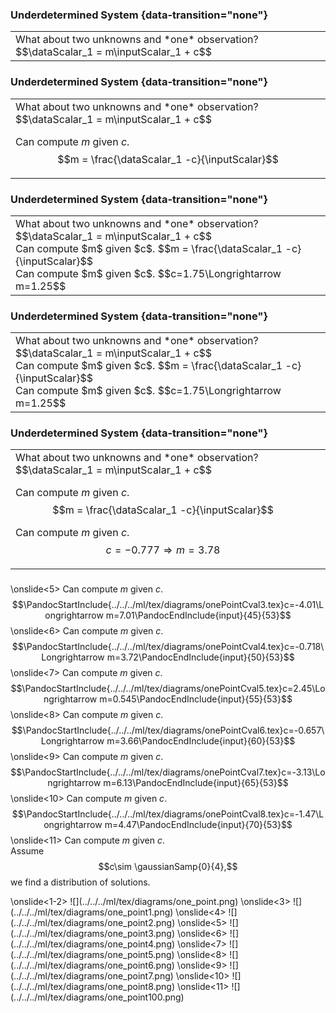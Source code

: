 
### Underdetermined System {data-transition="none"}

<table>
<tr><td>
What about two unknowns and *one* observation?
$$\dataScalar_1 =  m\inputScalar_1 + c$$

</tr></td>
</table>

### Underdetermined System {data-transition="none"}

<table>
<tr><td>
What about two unknowns and *one* observation?
$$\dataScalar_1 =  m\inputScalar_1 + c$$

Can compute $m$
given $c$. $$m = \frac{\dataScalar_1 -c}{\inputScalar}$$

</tr></td>
</table>

### Underdetermined System {data-transition="none"}

<table>
<tr><td>
What about two unknowns and *one* observation?
$$\dataScalar_1 =  m\inputScalar_1 + c$$

<div class="fragment" data-fragment-index="1">Can compute $m$
given $c$. $$m = \frac{\dataScalar_1 -c}{\inputScalar}$$</div>

<div class="fragment" data-fragment-index="2">Can compute $m$ given $c$.
$$c=1.75\Longrightarrow m=1.25$$</div>

</td>
<td>
<object class="svgplot" data="../ml/diagrams/under_determined_system000.svg">
</object>
</td></tr>
</table>

### Underdetermined System {data-transition="none"}

<table>
<tr><td>
What about two unknowns and *one* observation?
$$\dataScalar_1 =  m\inputScalar_1 + c$$

<div>Can compute $m$
given $c$. $$m = \frac{\dataScalar_1 -c}{\inputScalar}$$</div>

<div>Can compute $m$ given $c$.
$$c=1.75\Longrightarrow m=1.25$$</div>

</td>
<td>
<object class="svgplot" data="../ml/diagrams/under_determined_system001.svg">
</object>
</td></tr>
</table>


### Underdetermined System {data-transition="none"}

<table>
<tr><td>
What about two unknowns and *one* observation?
$$\dataScalar_1 =  m\inputScalar_1 + c$$

Can compute $m$
given $c$. $$m = \frac{\dataScalar_1 -c}{\inputScalar}$$


Can compute $m$ given $c$.
$$c=-0.777\Longrightarrow m=3.78$$

</td>
<td>
<object class="svgplot" data="../ml/diagrams/under_determined_system002.svg">
</object>
</td></tr>
</table>

###

\onslide<5> Can compute $m$ given $c$.
$$\PandocStartInclude{../../../ml/tex/diagrams/onePointCval3.tex}c=-4.01\Longrightarrow m=7.01\PandocEndInclude{input}{45}{53}$$
\onslide<6> Can compute $m$ given $c$.
$$\PandocStartInclude{../../../ml/tex/diagrams/onePointCval4.tex}c=-0.718\Longrightarrow m=3.72\PandocEndInclude{input}{50}{53}$$
\onslide<7> Can compute $m$ given $c$.
$$\PandocStartInclude{../../../ml/tex/diagrams/onePointCval5.tex}c=2.45\Longrightarrow m=0.545\PandocEndInclude{input}{55}{53}$$
\onslide<8> Can compute $m$ given $c$.
$$\PandocStartInclude{../../../ml/tex/diagrams/onePointCval6.tex}c=-0.657\Longrightarrow m=3.66\PandocEndInclude{input}{60}{53}$$
\onslide<9> Can compute $m$ given $c$.
$$\PandocStartInclude{../../../ml/tex/diagrams/onePointCval7.tex}c=-3.13\Longrightarrow m=6.13\PandocEndInclude{input}{65}{53}$$
\onslide<10> Can compute $m$ given $c$.
$$\PandocStartInclude{../../../ml/tex/diagrams/onePointCval8.tex}c=-1.47\Longrightarrow m=4.47\PandocEndInclude{input}{70}{53}$$
\onslide<11> Can compute $m$ given $c$.\
Assume $$c\sim \gaussianSamp{0}{4},$$ we find a distribution of
solutions.
</td>
<td>
\onslide<1-2> ![](../../../ml/tex/diagrams/one_point.png) \onslide<3>
![](../../../ml/tex/diagrams/one_point1.png) \onslide<4>
![](../../../ml/tex/diagrams/one_point2.png) \onslide<5>
![](../../../ml/tex/diagrams/one_point3.png) \onslide<6>
![](../../../ml/tex/diagrams/one_point4.png) \onslide<7>
![](../../../ml/tex/diagrams/one_point5.png) \onslide<8>
![](../../../ml/tex/diagrams/one_point6.png) \onslide<9>
![](../../../ml/tex/diagrams/one_point7.png) \onslide<10>
![](../../../ml/tex/diagrams/one_point8.png) \onslide<11>
![](../../../ml/tex/diagrams/one_point100.png)
</td>
</tr>
</table>
